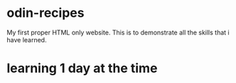 # odin-recipes

My first proper HTML only website. This is to demonstrate all the skills that
i have learned.

# learning 1 day at the time